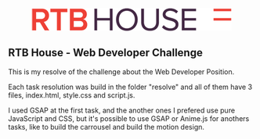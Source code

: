 <div align="center">
    <img src="https://github.com/KlaytonJr/RTB-House-Challenge/blob/main/logo_rtb.png?raw=true" />
</div>

## RTB House - Web Developer Challenge

This is my resolve of the challenge about the Web Developer Position.

Each task resolution was build in the folder "resolve" and all of them have 3 files, index.html, style.css and script.js.

I used GSAP at the first task, and the another ones I prefered use pure JavaScript and CSS, but it's possible to use GSAP or Anime.js for anothers tasks, like to build the carrousel and build the motion design.
